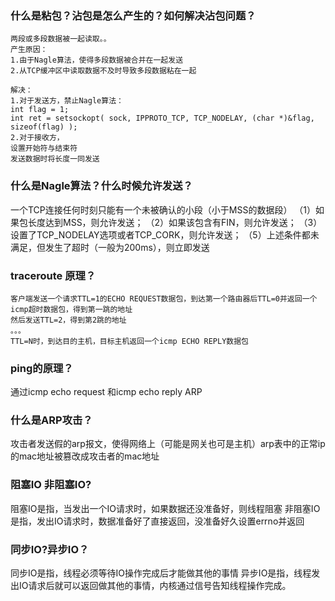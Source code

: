### 什么是粘包？沾包是怎么产生的？如何解决沾包问题？
```
两段或多段数据被一起读取。。
产生原因：
1.由于Nagle算法，使得多段数据被合并在一起发送
2.从TCP缓冲区中读取数据不及时导致多段数据粘在一起

解决：
1.对于发送方，禁止Nagle算法：
int flag = 1;
int ret = setsockopt( sock, IPPROTO_TCP, TCP_NODELAY, (char *)&flag, sizeof(flag) );
2.对于接收方，
设置开始符与结束符
发送数据时将长度一同发送
```
### 什么是Nagle算法？什么时候允许发送？
一个TCP连接任何时刻只能有一个未被确认的小段（小于MSS的数据段）
（1）如果包长度达到MSS，则允许发送；
（2）如果该包含有FIN，则允许发送；
（3）设置了TCP_NODELAY选项或者TCP_CORK，则允许发送；
（5）上述条件都未满足，但发生了超时（一般为200ms），则立即发送

### traceroute 原理？
```
客户端发送一个请求TTL=1的ECHO REQUEST数据包，到达第一个路由器后TTL=0并返回一个icmp超时数据包，得到第一跳的地址
然后发送TTL=2，得到第2跳的地址
。。。
TTL=N时，到达目的主机，目标主机返回一个icmp ECHO REPLY数据包
```

### ping的原理？
通过icmp echo request 和icmp echo reply
ARP

### 什么是ARP攻击？
攻击者发送假的arp报文，使得网络上（可能是网关也可是主机）arp表中的正常ip的mac地址被篡改成攻击者的mac地址

### 阻塞IO 非阻塞IO?
阻塞IO是指，当发出一个IO请求时，如果数据还没准备好，则线程阻塞
非阻塞IO是指，发出IO请求时，数据准备好了直接返回，没准备好久设置errno并返回

### 同步IO?异步IO？
同步IO是指，线程必须等待IO操作完成后才能做其他的事情
异步IO是指，线程发出IO请求后就可以返回做其他的事情，内核通过信号告知线程操作完成。

